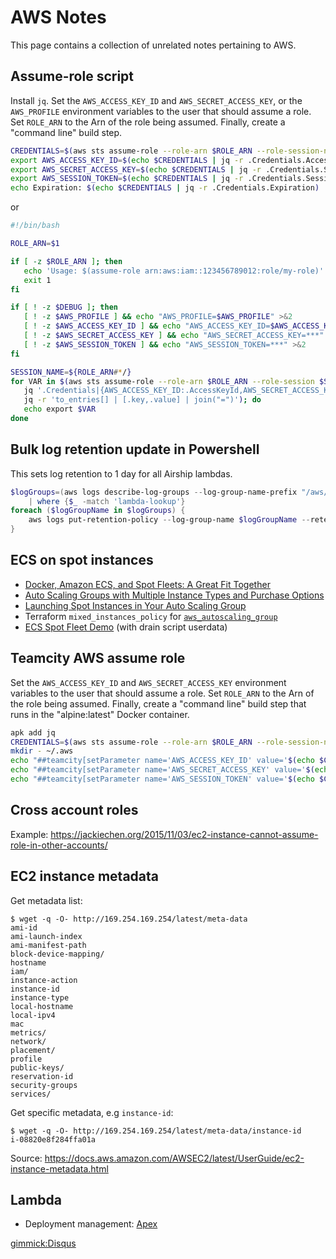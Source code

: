 # AWS Notes

This page contains a collection of unrelated notes pertaining to AWS.

## Assume-role script

Install `jq`. Set the `AWS_ACCESS_KEY_ID` and `AWS_SECRET_ACCESS_KEY`, or the `AWS_PROFILE` environment variables to the user that should assume a role. 
Set `ROLE_ARN` to the Arn of the role being assumed. Finally, create a "command line" build step.

```bash
CREDENTIALS=$(aws sts assume-role --role-arn $ROLE_ARN --role-session-name teamcity  --duration-seconds 900)
export AWS_ACCESS_KEY_ID=$(echo $CREDENTIALS | jq -r .Credentials.AccessKeyId)
export AWS_SECRET_ACCESS_KEY=$(echo $CREDENTIALS | jq -r .Credentials.SecretAccessKey)
export AWS_SESSION_TOKEN=$(echo $CREDENTIALS | jq -r .Credentials.SessionToken)
echo Expiration: $(echo $CREDENTIALS | jq -r .Credentials.Expiration)
```

or 

```bash
#!/bin/bash

ROLE_ARN=$1

if [ -z $ROLE_ARN ]; then
   echo 'Usage: $(assume-role arn:aws:iam::123456789012:role/my-role)'
   exit 1
fi

if [ ! -z $DEBUG ]; then
   [ ! -z $AWS_PROFILE ] && echo "AWS_PROFILE=$AWS_PROFILE" >&2
   [ ! -z $AWS_ACCESS_KEY_ID ] && echo "AWS_ACCESS_KEY_ID=$AWS_ACCESS_KEY_ID" >&2
   [ ! -z $AWS_SECRET_ACCESS_KEY ] && echo "AWS_SECRET_ACCESS_KEY=***" >&2
   [ ! -z $AWS_SESSION_TOKEN ] && echo "AWS_SESSION_TOKEN=***" >&2
fi

SESSION_NAME=${ROLE_ARN#*/}
for VAR in $(aws sts assume-role --role-arn $ROLE_ARN --role-session $SESSION_NAME |
   jq '.Credentials|{AWS_ACCESS_KEY_ID:.AccessKeyId,AWS_SECRET_ACCESS_KEY:.SecretAccessKey,AWS_SESSION_TOKEN:.SessionToken}' |
   jq -r 'to_entries[] | [.key,.value] | join("=")'); do
   echo export $VAR
done
```

## Bulk log retention update in Powershell

This sets log retention to 1 day for all Airship lambdas.

```powershell
$logGroups=(aws logs describe-log-groups --log-group-name-prefix "/aws/lambda" --query "logGroups[*].logGroupName" --output=text).Split() `
    | where {$_ -match 'lambda-lookup'} 
foreach ($logGroupName in $logGroups) {
    aws logs put-retention-policy --log-group-name $logGroupName --retention-in-days 1
}
```

## ECS on spot instances

* [Docker, Amazon ECS, and Spot Fleets: A Great Fit Together](https://aws.amazon.com/blogs/aws/docker-amazon-ecs-and-spot-fleets-a-great-fit-together/)
* [Auto Scaling Groups with Multiple Instance Types and Purchase Options](https://docs.aws.amazon.com/autoscaling/ec2/userguide/asg-purchase-options.html)
* [Launching Spot Instances in Your Auto Scaling Group](https://docs.aws.amazon.com/autoscaling/ec2/userguide/asg-launch-spot-instances.html)
* Terraform `mixed_instances_policy` for [`aws_autoscaling_group`](https://www.terraform.io/docs/providers/aws/r/autoscaling_group.html)
* [ECS Spot Fleet Demo](https://github.com/tongueroo/ecs-spot-demo) (with drain script userdata)


## Teamcity AWS assume role

Set the `AWS_ACCESS_KEY_ID` and `AWS_SECRET_ACCESS_KEY` environment variables to the user that should assume a role. Set `ROLE_ARN` to the Arn of the role being assumed. Finally, create a "command line" build step that runs in the "alpine:latest" Docker container.

```bash
apk add jq
CREDENTIALS=$(aws sts assume-role --role-arn $ROLE_ARN --role-session-name teamcity  --duration-seconds 900)
mkdir - ~/.aws
echo "##teamcity[setParameter name='AWS_ACCESS_KEY_ID' value='$(echo $CREDENTIALS | jq -r .Credentials.AccessKeyId)']"
echo "##teamcity[setParameter name='AWS_SECRET_ACCESS_KEY' value='$(echo $CREDENTIALS | jq -r .Credentials.SecretAccessKey)']"
echo "##teamcity[setParameter name='AWS_SESSION_TOKEN' value='$(echo $CREDENTIALS | jq -r .Credentials.SessionToken)']"
```

## Cross account roles

Example: https://jackiechen.org/2015/11/03/ec2-instance-cannot-assume-role-in-other-accounts/

## EC2 instance metadata

Get metadata list:

    $ wget -q -O- http://169.254.169.254/latest/meta-data
    ami-id
    ami-launch-index
    ami-manifest-path
    block-device-mapping/
    hostname
    iam/
    instance-action
    instance-id
    instance-type
    local-hostname
    local-ipv4
    mac
    metrics/
    network/
    placement/
    profile
    public-keys/
    reservation-id
    security-groups
    services/

Get specific metadata, e.g `instance-id`:

    $ wget -q -O- http://169.254.169.254/latest/meta-data/instance-id
    i-08820e8f284ffa01a

Source: https://docs.aws.amazon.com/AWSEC2/latest/UserGuide/ec2-instance-metadata.html

## Lambda

* Deployment management: [Apex](http://apex.run/)

[gimmick:Disqus](swissarmyronin-github-io)